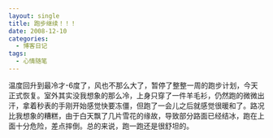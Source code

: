 ```yaml
---
layout: single
title: 跑步继续！！！
date: 2008-12-10
categories:
  - 博客日记
tags:
  - 心情随笔
---
```


温度回升到最冷才-6度了，风也不那么大了，暂停了整整一周的跑步计划，今天正式恢复。室外其实没我想象的那么冷，上身只穿了一件羊毛衫，仍然跑的微微出汗，拿着秒表的手刚开始感觉快要冻僵，但跑了一会儿之后就感觉很暖和了。路况比我想象的糟糕，由于白天飘了几片雪花的缘故，导致部分路面已经结冰，跑在上面十分危险，差点摔倒。总的来说，跑一跑还是很舒坦的。
